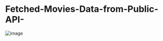 ﻿# Fetched-Movies-Data-from-Public-API-

![image](https://github.com/sandeshnalavade/Movie-Data-Fetching-JavaScript/assets/170792918/ca866af3-9839-46ec-baf7-66f11f2abb3e)

